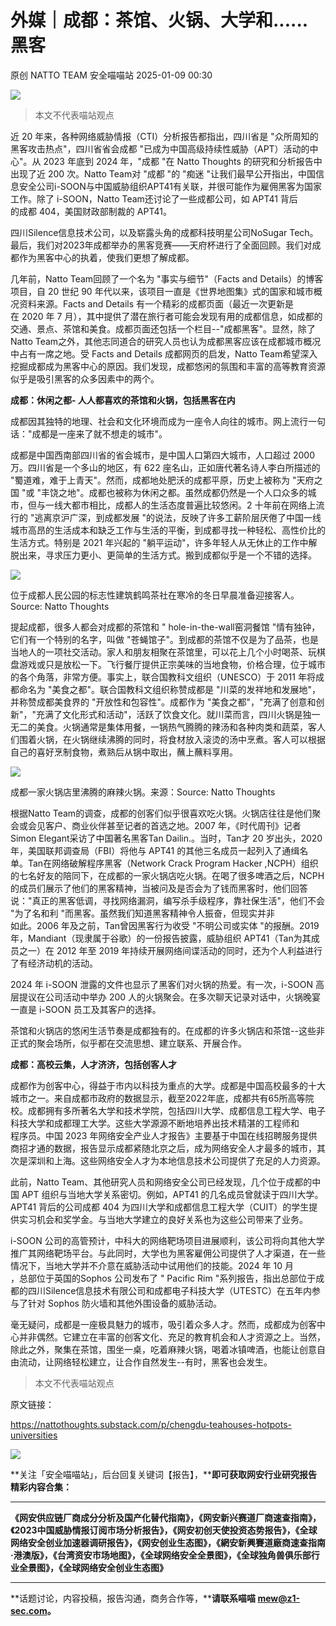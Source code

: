 #  外媒｜成都：茶馆、火锅、大学和......黑客   
原创 NATTO TEAM  安全喵喵站   2025-01-09 00:30  
  
![](https://mmbiz.qpic.cn/mmbiz_png/ua7rPK0FKpPSRY7ic5KwKA1ia3ZiasufYd4OcyicgsUwSfd38iahk8WmF8ia4ocKuazpsqQdsGeFEKvicrEFYN11bBvaA/640?wx_fmt=png&from=appmsg "")  
  
> 本文不代表喵站观点  
  
  
  
  
近 20 年来，各种网络威胁情报（CTI）分析报告都指出，四川省是 "众所周知的黑客攻击热点"，四川省省会成都 "已成为中国高级持续性威胁（APT）活动的中心"。从 2023 年底到 2024 年，"成都 "在 Natto Thoughts 的研究和分析报告中出现了近 200 次。Natto Team对 "成都 "的 "痴迷 "让我们最早公开指出，中国信息安全公司i-SOON与中国威胁组织APT41有关联，并很可能作为雇佣黑客为国家工作。除了 i-SOON，Natto Team还讨论了一些成都公司，如 APT41 背后  
的成都 404，美国财政部制裁的 APT41。  
  
  
四川Silence信息技术公司，以及崭露头角的成都科技明星公司NoSugar Tech。最后，我们对2023年成都举办的黑客竞赛——天府杯进行了全面回顾。我们对成都作为黑客中心的执着，使我们更想了解成都。  
  
  
几年前，Natto Team回顾了一个名为 "事实与细节"（Facts and Details）的博客项目，自 20 世纪 90 年代以来，该项目一直是《世界地图集》式的国家和城市概况资料来源。Facts and Details 有一个精彩的成都页面（最近一次更新是在 2020 年 7 月），其中提供了潜在旅行者可能会发现有用的成都信息，如成都的交通、景点、茶馆和美食。成都页面还包括一个栏目--"成都黑客"。显然，除了Natto Team之外，其他志同道合的研究人员也认为成都黑客应该在成都城市概况中占有一席之地。受 Facts and Details 成都网页的启发，Natto Team希望深入挖掘成都成为黑客中心的原因。我们发现，成都悠闲的氛围和丰富的高等教育资源似乎是吸引黑客的众多因素中的两个。  
  
  
**成都：休闲之都- 人人都喜欢的茶馆和火锅，包括黑客在内**  
  
成都因其独特的地理、社会和文化环境而成为一座令人向往的城市。网上流行一句话："成都是一座来了就不想走的城市"。  
  
  
成都是中国西南部四川省的省会城市，是中国人口第四大城市，人口超过 2000 万。四川省是一个多山的地区，有 622 座名山，正如唐代著名诗人李白所描述的 "蜀道难，难于上青天"。然而，成都地处肥沃的成都平原，历史上被称为 "天府之国 "或 "丰饶之地"。成都也被称为休闲之都。虽然成都仍然是一个人口众多的城市，但与一线大都市相比，成都人的生活态度普遍比较悠闲。2 十年前在网络上流行的 "逃离京沪广深，到成都发展 "的说法，反映了许多工薪阶层厌倦了中国一线城市高昂的生活成本和缺乏工作与生活的平衡，到成都寻找一种轻松、高性价比的生活方式。特别是 2021 年兴起的 "躺平运动"，许多年轻人从无休止的工作中解脱出来，寻求压力更小、更简单的生活方式。搬到成都似乎是一个不错的选择。  
  
  
![](https://mmbiz.qpic.cn/mmbiz_jpg/ua7rPK0FKpMOwFYRqyuYl3swmBr0DwVVJddaE9nRfk3BKGBvdJnGRNypicJMVTmicQnXbb3OOltdv4eYMC24v7JQ/640?wx_fmt=jpeg&from=appmsg "")  
  
  
位于成都人民公园的标志性建筑鹤鸣茶社在寒冷的冬日早晨准备迎接客人。Source: Natto Thoughts  
  
  
提起成都，很多人都会对成都的茶馆和 " hole-in-the-wall窑洞餐馆 "情有独钟，它们有一个特别的名字，叫做 "苍蝇馆子"。到成都的茶馆不仅是为了品茶，也是当地人的一项社交活动。家人和朋友相聚在茶馆里，可以花上几个小时喝茶、玩棋盘游戏或只是放松一下。飞行餐厅提供正宗美味的当地食物，价格合理，位于城市的各个角落，非常方便。事实上，联合国教科文组织（UNESCO）于 2011 年将成都命名为 "美食之都"。联合国教科文组织称赞成都是 "川菜的发祥地和发展地"，并称赞成都美食界的 "开放性和包容性"。成都作为 "美食之都"，"充满了创意和创新"，"充满了文化形式和活动"，活跃了饮食文化。就川菜而言，四川火锅是独一无二的美食。火锅通常是集体用餐，一锅热气腾腾的辣汤和各种肉类和蔬菜，客人们围着火锅，在火锅继续沸腾的同时，将食材放入滚烫的汤中烹煮。客人可以根据自己的喜好烹制食物，煮熟后从锅中取出，蘸上蘸料享用。  
  
  
![](https://mmbiz.qpic.cn/mmbiz_jpg/ua7rPK0FKpMOwFYRqyuYl3swmBr0DwVVj8cly1ucIZzr96kB1RtaY4qvoPAKVbiaeocviaFQPIQcfIJh4DkPiaUNA/640?wx_fmt=jpeg&from=appmsg "")  
  
成都一家火锅店里沸腾的麻辣火锅。来源：Source: Natto Thoughts  
  
  
根据Natto Team的调查，成都的创客们似乎很喜欢吃火锅。火锅店往往是他们聚会或会见客户、商业伙伴甚至记者的首选之地。2007 年，《时代周刊》记者Simon Elegant采访了中国著名黑客Tan Dailin.。当时，Tan才 20 岁出头，2020 年，美国联邦调查局（FBI）将他与 APT41 的其他三名成员一起列入了通缉名单。Tan在网络破解程序黑客（Network Crack Program Hacker ,NCPH）组织的七名好友的陪同下，在成都的一家火锅店吃火锅。在喝了很多啤酒之后，NCPH 的成员们展示了他们的黑客精神，当被问及是否会为了钱而黑客时，他们回答说："真正的黑客低调，寻找网络漏洞，编写杀手级程序，靠社保生活"，他们不会 "为了名和利 "而黑客。虽然我们知道黑客精神令人振奋，但现实并非  
如此。2006 年及之前，Tan曾因黑客行为收受 "不明公司或实体 "的报酬。2019 年，Mandiant（现隶属于谷歌）的一份报告披露，威胁组织 APT41（Tan为其成员之一）在 2012 年至 2019 年持续开展网络间谍活动的同时，还为个人利益进行了有经济动机的活动。  
  
  
2024 年 i-SOON 泄露的文件也显示了黑客们对火锅的热爱。有一次，i-SOON 高层提议在公司活动中举办 200 人的火锅聚会。在多次聊天记录对话中，火锅晚宴一直是 i-SOON 员工及其客户的选择。  
  
  
茶馆和火锅店的悠闲生活节奏是成都独有的。在成都的许多火锅店和茶馆--这些非正式的聚会场所，似乎都在交流思想、建立联系、开展合作。  
  
  
**成都：高校云集，人才济济，包括创客人才**  
  
成都作为创客中心，得益于市内以科技为重点的大学。成都是中国高校最多的十大城市之一。来自成都市政府的数据显示，截至2022年底，成都共有65所高等院校。成都拥有多所著名大学和技术学院，包括四川大学、成都信息工程大学、电子科技大学和成都理工大学。这些大学源源不断地培养出技术精湛的工程师和  
程序员。中国 2023 年网络安全产业人才报告》主要基于中国在线招聘服务提供商招才通的数据，报告显示成都紧随北京之后，成为网络安全人才最多的城市，其次是深圳和上海。这些网络安全人才为本地信息技术公司提供了充足的人力资源。  
  
  
此前，Natto Team、其他研究人员和网络安全公司已经发现，几个位于成都的中国 APT 组织与当地大学关系密切。例如，APT41 的几名成员曾就读于四川大学。APT41 背后的公司成都 404 为四川大学和成都信息工程大学（CUIT）的学生提供实习机会和奖学金。与当地大学建立的良好关系也为这些公司带来了业务。  
  
  
i-SOON 公司的高管预计，中科大的网络靶场项目进展顺利，该公司将向其他大学推广其网络靶场平台。与此同时，大学也为黑客雇佣公司提供了人才渠道，在一些情况下，当地大学并不介意在威胁活动中试用他们的技能。2024 年 10 月  
，总部位于英国的Sophos 公司发布了 " Pacific Rim "系列报告，指出总部位于成都的四川Silence信息技术有限公司和成都电子科技大学（UTESTC）在五年内参与了针对 Sophos 防火墙和其他外围设备的威胁活动。  
  
  
毫无疑问，成都是一座极具魅力的城市，吸引着众多人才。然而，成都成为创客中心并非偶然。它建立在丰富的创客文化、充足的教育机会和人才资源之上。当然，除此之外，聚集在茶馆，围坐一桌，吃着麻辣火锅，喝着冰镇啤酒，也能让创意自由流动，让网络轻松建立，让合作自然发生--有时，黑客也会发生。  
  
> 本文不代表喵站观点  
  
  
  
  
  
原文链接：  
  
https://nattothoughts.substack.com/p/chengdu-teahouses-hotpots-universities  
  
  
![](https://mmbiz.qpic.cn/mmbiz_jpg/ua7rPK0FKpOicVWUas5GR9PhICXzuZZmiamhmSzgUfTaibxX7fib84fu6kAc9gTsCeup11ZhjufYHBj8R5XU78BKXg/640?wx_fmt=other&from=appmsg&wxfrom=5&wx_lazy=1&wx_co=1&tp=webp "")  
  
  
**关注「安全喵喵站」，后台回复关键词【报告】，****即可获取网安行业研究报告精彩内容合集：**  
  
****  
**《网安供应链厂商成分分析及国产化替代指南》，****《网安新兴赛道厂商速查指南》，****《2023中国威胁情报订阅市场分析报告》，****《网安初创天使投资态势报告》，《全球网络安全创业加速器调研报告》，****《网安创业生态图》，****《網安新興賽道廠商速查指南·港澳版》，****《台湾资安市场地图》，《全球网络安全全景图》，《全球独角兽俱乐部行业全景图》，《全球网络安全创业生态图》**  
  
****  
**话题讨论，内容投稿，报告沟通，商务合作等，****请联系喵喵 mew@z1-sec.com。**  
  
  
